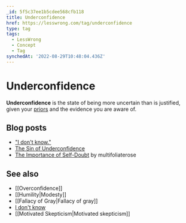 ```yaml
---
_id: 5f5c37ee1b5cdee568cfb118
title: Underconfidence
href: https://lesswrong.com/tag/underconfidence
type: tag
tags:
  - LessWrong
  - Concept
  - Tag
synchedAt: '2022-08-29T10:48:04.436Z'
---
```

# Underconfidence

**Underconfidence** is the state of being more uncertain than is justified, given your [priors](https://wiki.lesswrong.com/wiki/prior) and the evidence you are aware of.

## Blog posts

*   ["I don't know."](http://lesswrong.com/lw/gs/i_dont_know/)
*   [The Sin of Underconfidence](http://lesswrong.com/lw/c3/the_sin_of_underconfidence/)
*   [The Importance of Self-Doubt](http://lesswrong.com/lw/2lr/the_importance_of_selfdoubt/) by multifoliaterose

## See also

*   [[Overconfidence]]
*   [[Humility|Modesty]]
*   [[Fallacy of Gray|Fallacy of gray]]
*   [I don't know](https://wiki.lesswrong.com/wiki/I_don't_know)
*   [[Motivated Skepticism|Motivated skepticism]]